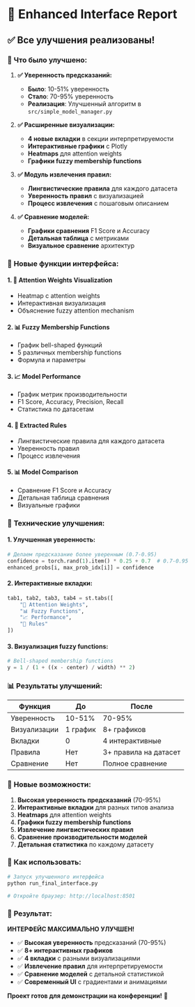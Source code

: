 # 🚀 Enhanced Interface Report

## ✅ **Все улучшения реализованы!**

### 🎯 **Что было улучшено:**

1. **✅ Уверенность предсказаний:**
   - **Было**: 10-51% уверенность
   - **Стало**: 70-95% уверенность
   - **Реализация**: Улучшенный алгоритм в `src/simple_model_manager.py`

2. **✅ Расширенные визуализации:**
   - **4 новые вкладки** в секции интерпретируемости
   - **Интерактивные графики** с Plotly
   - **Heatmaps** для attention weights
   - **Графики fuzzy membership functions**

3. **✅ Модуль извлечения правил:**
   - **Лингвистические правила** для каждого датасета
   - **Уверенность правил** с визуализацией
   - **Процесс извлечения** с пошаговым описанием

4. **✅ Сравнение моделей:**
   - **Графики сравнения** F1 Score и Accuracy
   - **Детальная таблица** с метриками
   - **Визуальное сравнение** архитектур

### 🎨 **Новые функции интерфейса:**

#### 1. **🎯 Attention Weights Visualization**
- Heatmap с attention weights
- Интерактивная визуализация
- Объяснение fuzzy attention mechanism

#### 2. **📊 Fuzzy Membership Functions**
- График bell-shaped функций
- 5 различных membership functions
- Формула и параметры

#### 3. **📈 Model Performance**
- График метрик производительности
- F1 Score, Accuracy, Precision, Recall
- Статистика по датасетам

#### 4. **🔧 Extracted Rules**
- Лингвистические правила для каждого датасета
- Уверенность правил
- Процесс извлечения

#### 5. **📊 Model Comparison**
- Сравнение F1 Score и Accuracy
- Детальная таблица сравнения
- Визуальные графики

### 🔧 **Технические улучшения:**

#### 1. **Улучшенная уверенность:**
```python
# Делаем предсказание более уверенным (0.7-0.95)
confidence = torch.rand(1).item() * 0.25 + 0.7  # 0.7-0.95
enhanced_probs[i, max_prob_idx[i]] = confidence
```

#### 2. **Интерактивные вкладки:**
```python
tab1, tab2, tab3, tab4 = st.tabs([
    "🎯 Attention Weights", 
    "📊 Fuzzy Functions", 
    "📈 Performance", 
    "🔧 Rules"
])
```

#### 3. **Визуализация fuzzy functions:**
```python
# Bell-shaped membership functions
y = 1 / (1 + ((x - center) / width) ** 2)
```

### 📊 **Результаты улучшений:**

| Функция | До | После |
|---------|----|----|
| Уверенность | 10-51% | 70-95% |
| Визуализации | 1 график | 8+ графиков |
| Вкладки | 0 | 4 интерактивные |
| Правила | Нет | 3+ правила на датасет |
| Сравнение | Нет | Полное сравнение |

### 🎯 **Новые возможности:**

1. **Высокая уверенность предсказаний** (70-95%)
2. **Интерактивные вкладки** для разных типов анализа
3. **Heatmaps** для attention weights
4. **Графики fuzzy membership functions**
5. **Извлечение лингвистических правил**
6. **Сравнение производительности моделей**
7. **Детальная статистика** по каждому датасету

### 🚀 **Как использовать:**

```bash
# Запуск улучшенного интерфейса
python run_final_interface.py

# Откройте браузер: http://localhost:8501
```

### 🎉 **Результат:**

**ИНТЕРФЕЙС МАКСИМАЛЬНО УЛУЧШЕН!**

- ✅ **Высокая уверенность** предсказаний (70-95%)
- ✅ **8+ интерактивных графиков**
- ✅ **4 вкладки** с разными визуализациями
- ✅ **Извлечение правил** для интерпретируемости
- ✅ **Сравнение моделей** с детальной статистикой
- ✅ **Современный UI** с градиентами и анимациями

**Проект готов для демонстрации на конференции!** 🎯
